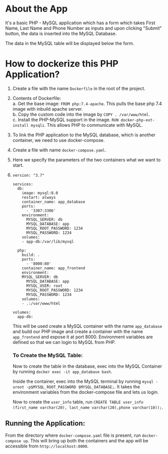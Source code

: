 # About the App
It's a basic PHP - MySQL application which has a form which takes First Name, Last Name and Phone Number as inputs and upon clicking "Submit" button, the data is inserted into the MySQL Database.

The data in the MySQL table will be displayed below the form.


# How to dockerize this PHP Application?

1.  Create a file with the name `Dockerfile` in the root of the project.
2.  Contents of Dockerfile:
    <br>
    a. Get the base image: `FROM php:7.4-apache`. This pulls the base php 7.4 image with inbuild apache server.
    <br>
    b. Copy the custom code into the image by `COPY . /var/www/html`.
    <br>
    c. Install the PHP-MySQL support in the image. `RUN docker-php-ext-install mysqli`. This allows PHP to communicate with MySQL.

3.  To link the PHP application to the MySQL database, which is another container, we need to use docker-compose.
4.  Create a file with name `docker-compose.yaml`. 
5.  Here we specify the parameters of the two containers what we want to start.
6.  
    ```
    version: "3.7"

    services:
      db:
        image: mysql:8.0
        restart: always
        container_name: app_database
        ports:
          - '3307:3306'
        environment: 
          MYSQL_SERVER: db
          MYSQL_DATABASE: app
          MYSQL_ROOT_PASSWORD: 1234
          MYSQL_PASSWORD: 1234
        volumes:
        - app-db:/var/lib/mysql

      php:
        build: .
        ports:
          - '8000:80'
        container_name: app_frontend
        environment: 
        MYSQL_SERVER: db
          MYSQL_DATABASE: app
          MYSQL_USER: root
          MYSQL_ROOT_PASSWORD: 1234
          MYSQL_PASSWORD: 1234
        volumes: 
        - .:/var/www/html 

    volumes: 
      app-db:

    ```
    This will be used create a MySQL container with the name `app_database` and build our PHP image and create a container with the name `app_frontend` and expose it at port 8000. Environment variables are defined so that we can login to MySQL from PHP.

    ### To Create the MySQL Table:
    Now to create the table in the database, exec into the MySQL Container by running `docker exec -it app_database bash`. 

    Inside the container, exec into the MySQL terminal by running `mysql -uroot -p$MYSQL_ROOT_PASSWORD $MYSQL_DATABASE;`. It takes the environment variables from the docker-compose file and lets us login.

    Now to create the `user_info` table, run `CREATE TABLE user_info (first_name varchar(20), last_name varchar(20),phone varchar(10));`.


## Running the Application:

From the directory where `docker-compose.yaml` file is present, run `docker-compose up`. This will bring up both the containers and the app will be accessible from `http://localhost:8000`.

